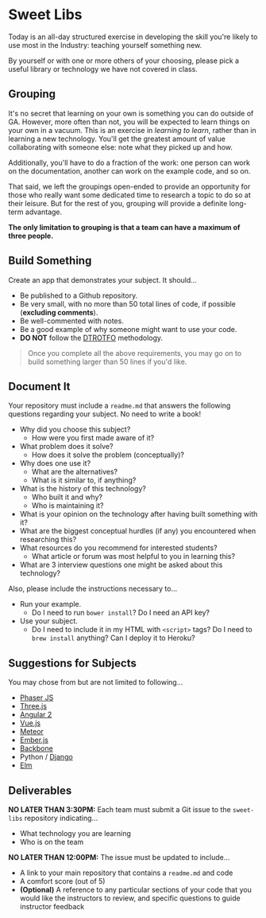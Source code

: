 # Sweet Libs

Today is an all-day structured exercise in developing the skill you're likely to use most in the Industry: teaching yourself something new.

By yourself or with one or more others of your choosing, please pick a useful library or technology we have not covered in class.

## Grouping

It's no secret that learning on your own is something you can do outside of GA. However, more often than not, you will be expected to learn things on your own in a vacuum. This is an exercise in *learning to learn*, rather than in learning a new technology. You'll get the greatest amount of value collaborating with someone else: note what they picked up and how.

Additionally, you'll have to do a fraction of the work: one person can work on the documentation, another can work on the example code, and so on.

That said, we left the groupings open-ended to provide an opportunity for those who really want some dedicated time to research a topic to do so at their leisure. But for the rest of you, grouping will provide a definite long-term advantage.

**The only limitation to grouping is that a team can have a maximum of three people.**

## Build Something

Create an app that demonstrates your subject. It should...
- Be published to a Github repository.
- Be very small, with no more than 50 total lines of code, if possible (**excluding comments**).
- Be well-commented with notes.
- Be a good example of why someone might want to use your code.
- **DO NOT** follow the [DTROTFO](https://i.imgur.com/RadSf.jpg) methodology.

> Once you complete all the above requirements, you may go on to build something larger than 50 lines if you'd like.

## Document It

Your repository must include a `readme.md` that answers the following questions regarding your subject. No need to write a book!

- Why did you choose this subject?
  - How were you first made aware of it?
- What problem does it solve?
  - How does it solve the problem (conceptually)?
- Why does one use it?
  - What are the alternatives?
  - What is it similar to, if anything?
- What is the history of this technology?
  - Who built it and why?
  - Who is maintaining it?
- What is your opinion on the technology after having built something with it?
- What are the biggest conceptual hurdles (if any) you encountered when researching this?
- What resources do you recommend for interested students?
  - What article or forum was most helpful to you in learning this?
- What are 3 interview questions one might be asked about this technology?

Also, please include the instructions necessary to...

- Run your example.
  - Do I need to run `bower install`? Do I need an API key?
- Use your subject.
  - Do I need to include it in my HTML with `<script>` tags? Do I need to `brew install` anything? Can I deploy it to Heroku?

## Suggestions for Subjects

You may chose from but are not limited to following...

- [Phaser JS](http://phaser.io/)
- [Three.js](http://threejs.org/)
- [Angular 2](https://angular.io/)
- [Vue.js](https://vuejs.org/)
- [Meteor](https://www.meteor.com/)
- [Ember.js](http://emberjs.com/)
- [Backbone](http://backbonejs.org/)
- Python / [Django](https://www.djangoproject.com/)
- [Elm](http://elm-lang.org/)

## Deliverables

**NO LATER THAN 3:30PM:** Each team must submit a Git issue to the `sweet-libs` repository indicating...
- What technology you are learning
- Who is on the team

**NO LATER THAN 12:00PM:** The issue must be updated to include...
- A link to your main repository that contains a `readme.md` and code
- A comfort score (out of 5)
- **(Optional)** A reference to any particular sections of your code that you would like the instructors to review, and specific questions to guide instructor feedback
